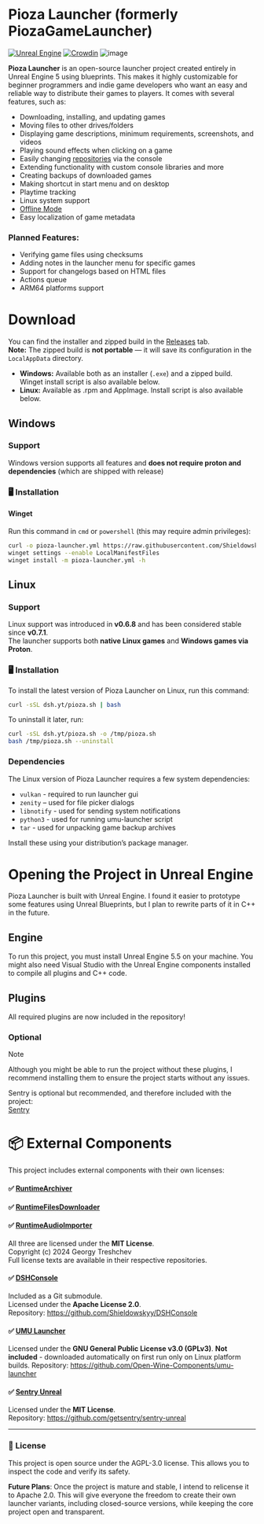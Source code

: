 # Pioza Launcher (formerly PiozaGameLauncher)
[![Unreal Engine](https://img.shields.io/badge/Unreal%20Engine-%23313131.svg?logo=unrealengine&logoColor=white)](#)
[![Crowdin](https://badges.crowdin.net/piozagamelauncher/localized.svg)](https://crowdin.com/project/piozagamelauncher)
![image](https://github.com/user-attachments/assets/cfaa8d9f-5eab-43e9-a4b7-9b2d582fb933)



**Pioza Launcher** is an open-source launcher project created entirely in Unreal Engine 5 using blueprints. This makes it highly customizable for beginner programmers and indie game developers who want an easy and reliable way to distribute their games to players. It comes with several features, such as:

- Downloading, installing, and updating games  
- Moving files to other drives/folders  
- Displaying game descriptions, minimum requirements, screenshots, and videos  
- Playing sound effects when clicking on a game  
- Easily changing [repositories](https://github.com/Shieldowskyy/PiozaGameLauncher/wiki/PiozaRepo-(and-manifest)) via the console  
- Extending functionality with custom console libraries and more
- Creating backups of downloaded games  
- Making shortcut in start menu and on desktop
- Playtime tracking
- Linux system support
- [Offline Mode](https://github.com/Shieldowskyy/PiozaLauncher/wiki/Offline-Mode)
- Easy localization of game metadata  

### Planned Features:

- Verifying game files using checksums  
- Adding notes in the launcher menu for specific games  
- Support for changelogs based on HTML files
- Actions queue
- ARM64 platforms support
# Download

You can find the installer and zipped build in the [Releases](https://github.com/Shieldowskyy/PiozaGameLauncher/releases) tab.  
**Note:** The zipped build is **not portable** — it will save its configuration in the `LocalAppData` directory.

- **Windows:** Available both as an installer (`.exe`) and a zipped build. Winget install script is also available below.
- **Linux:** Available as .rpm and AppImage. Install script is also available below.


## Windows
### Support

Windows version supports all features and **does not require proton and dependencies** (which are shipped with release)

### 🖥️ Installation


#### Winget
Run this command in ``cmd`` or ``powershell`` (this may require admin privileges):

```bash
curl -o pioza-launcher.yml https://raw.githubusercontent.com/Shieldowskyy/PiozaLauncher/main/pioza-launcher.yml
winget settings --enable LocalManifestFiles
winget install -m pioza-launcher.yml -h
```
## Linux

### Support

Linux support was introduced in **v0.6.8** and has been considered stable since **v0.7.1**.  
The launcher supports both **native Linux games** and **Windows games via Proton**.

### 🖥️ Installation

To install the latest version of Pioza Launcher on Linux, run this command:

```bash
curl -sSL dsh.yt/pioza.sh | bash
````

To uninstall it later, run:

```bash
curl -sSL dsh.yt/pioza.sh -o /tmp/pioza.sh
bash /tmp/pioza.sh --uninstall
```

### Dependencies

The Linux version of Pioza Launcher requires a few system dependencies:

- `vulkan` - required to run launcher gui
- `zenity` – used for file picker dialogs  
- `libnotify` - used for sending system notifications
- `python3` - used for running umu-launcher script
- `tar` - used for unpacking game backup archives

Install these using your distribution’s package manager.

# Opening the Project in Unreal Engine

Pioza Launcher is built with Unreal Engine. I found it easier to prototype some features using Unreal Blueprints, but I plan to rewrite parts of it in C++ in the future.

## Engine

To run this project, you must install Unreal Engine 5.5 on your machine. You might also need Visual Studio with the Unreal Engine components installed to compile all plugins and C++ code.

## Plugins

All required plugins are now included in the repository!

### Optional

> [!NOTE]  
> Although you might be able to run the project without these plugins, I recommend installing them to ensure the project starts without any issues.

Sentry is optional but recommended, and therefore included with the project:  
[Sentry](https://github.com/getsentry/sentry-unreal/releases)

# 📦 External Components

This project includes external components with their own licenses:

#### ✅ [RuntimeArchiver](https://github.com/gtreshchev/RuntimeArchiver)  
#### ✅ [RuntimeFilesDownloader](https://github.com/gtreshchev/RuntimeFilesDownloader)  
#### ✅ [RuntimeAudioImporter](https://github.com/gtreshchev/RuntimeAudioImporter)

All three are licensed under the **MIT License**.  
Copyright (c) 2024 Georgy Treshchev  
Full license texts are available in their respective repositories.

#### ✅ [DSHConsole](https://github.com/Shieldowskyy/DSHConsole)

Included as a Git submodule.  
Licensed under the **Apache License 2.0**.  
Repository: https://github.com/Shieldowskyy/DSHConsole

#### ✅ [UMU Launcher](https://github.com/Open-Wine-Components/umu-launcher)

Licensed under the **GNU General Public License v3.0 (GPLv3)**. 
**Not included** - downloaded automatically on first run only on Linux platform builds.
Repository: https://github.com/Open-Wine-Components/umu-launcher

#### ✅ [Sentry Unreal](https://github.com/getsentry/sentry-unreal)

Licensed under the **MIT License**.  
Repository: https://github.com/getsentry/sentry-unreal

---

### 📄 License
This project is open source under the AGPL-3.0 license. This allows you to inspect the code and verify its safety.

**Future Plans**: Once the project is mature and stable, I intend to relicense it to Apache 2.0. This will give everyone the freedom to create their own launcher variants, including closed-source versions, while keeping the core project open and transparent.
